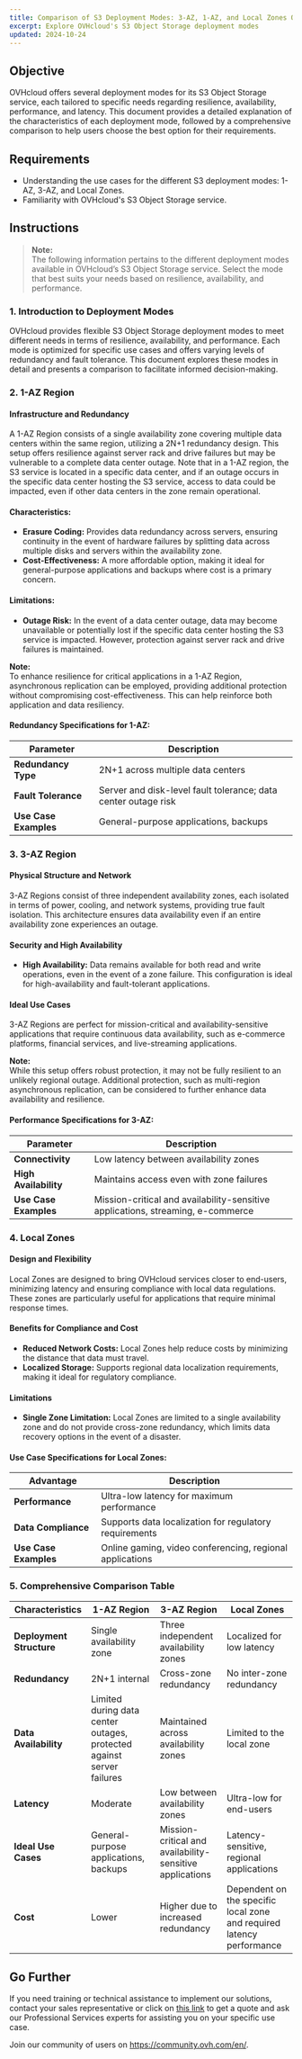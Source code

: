 ```yaml
---
title: Comparison of S3 Deployment Modes: 3-AZ, 1-AZ, and Local Zones Overview  
excerpt: Explore OVHcloud's S3 Object Storage deployment modes  
updated: 2024-10-24  
---
```


## Objective

OVHcloud offers several deployment modes for its S3 Object Storage service, each tailored to specific needs regarding resilience, availability, performance, and latency. This document provides a detailed explanation of the characteristics of each deployment mode, followed by a comprehensive comparison to help users choose the best option for their requirements.

## Requirements

- Understanding the use cases for the different S3 deployment modes: 1-AZ, 3-AZ, and Local Zones.
- Familiarity with OVHcloud's S3 Object Storage service.

## Instructions

> **Note:**  
> The following information pertains to the different deployment modes available in OVHcloud’s S3 Object Storage service. Select the mode that best suits your needs based on resilience, availability, and performance.

### 1. Introduction to Deployment Modes

OVHcloud provides flexible S3 Object Storage deployment modes to meet different needs in terms of resilience, availability, and performance. Each mode is optimized for specific use cases and offers varying levels of redundancy and fault tolerance. This document explores these modes in detail and presents a comparison to facilitate informed decision-making.

### 2. 1-AZ Region

#### Infrastructure and Redundancy

A 1-AZ Region consists of a single availability zone covering multiple data centers within the same region, utilizing a 2N+1 redundancy design. This setup offers resilience against server rack and drive failures but may be vulnerable to a complete data center outage. Note that in a 1-AZ region, the S3 service is located in a specific data center, and if an outage occurs in the specific data center hosting the S3 service, access to data could be impacted, even if other data centers in the zone remain operational.

#### Characteristics:

- **Erasure Coding:** Provides data redundancy across servers, ensuring continuity in the event of hardware failures by splitting data across multiple disks and servers within the availability zone.
- **Cost-Effectiveness:** A more affordable option, making it ideal for general-purpose applications and backups where cost is a primary concern.

#### Limitations:

- **Outage Risk:** In the event of a data center outage, data may become unavailable or potentially lost if the specific data center hosting the S3 service is impacted. However, protection against server rack and drive failures is maintained.

**Note:**  
To enhance resilience for critical applications in a 1-AZ Region, asynchronous replication can be employed, providing additional protection without compromising cost-effectiveness. This can help reinforce both application and data resiliency.

#### Redundancy Specifications for 1-AZ:

| Parameter         | Description                                                               |
|-------------------|---------------------------------------------------------------------------|
| **Redundancy Type**   | 2N+1 across multiple data centers                                         |
| **Fault Tolerance**   | Server and disk-level fault tolerance; data center outage risk            |
| **Use Case Examples** | General-purpose applications, backups                                    |

### 3. 3-AZ Region

#### Physical Structure and Network

3-AZ Regions consist of three independent availability zones, each isolated in terms of power, cooling, and network systems, providing true fault isolation. This architecture ensures data availability even if an entire availability zone experiences an outage.

#### Security and High Availability

- **High Availability:** Data remains available for both read and write operations, even in the event of a zone failure. This configuration is ideal for high-availability and fault-tolerant applications.

#### Ideal Use Cases

3-AZ Regions are perfect for mission-critical and availability-sensitive applications that require continuous data availability, such as e-commerce platforms, financial services, and live-streaming applications.

**Note:**  
While this setup offers robust protection, it may not be fully resilient to an unlikely regional outage. Additional protection, such as multi-region asynchronous replication, can be considered to further enhance data availability and resilience.

#### Performance Specifications for 3-AZ:

| Parameter         | Description                                                               |
|-------------------|---------------------------------------------------------------------------|
| **Connectivity**      | Low latency between availability zones                                    |
| **High Availability** | Maintains access even with zone failures                                  |
| **Use Case Examples** | Mission-critical and availability-sensitive applications, streaming, e-commerce |

### 4. Local Zones

#### Design and Flexibility

Local Zones are designed to bring OVHcloud services closer to end-users, minimizing latency and ensuring compliance with local data regulations. These zones are particularly useful for applications that require minimal response times.

#### Benefits for Compliance and Cost

- **Reduced Network Costs:** Local Zones help reduce costs by minimizing the distance that data must travel.
- **Localized Storage:** Supports regional data localization requirements, making it ideal for regulatory compliance.

#### Limitations

- **Single Zone Limitation:** Local Zones are limited to a single availability zone and do not provide cross-zone redundancy, which limits data recovery options in the event of a disaster.

#### Use Case Specifications for Local Zones:

| Advantage        | Description                                           |
|------------------|-------------------------------------------------------|
| **Performance**      | Ultra-low latency for maximum performance             |
| **Data Compliance**  | Supports data localization for regulatory requirements|
| **Use Case Examples**| Online gaming, video conferencing, regional applications |

### 5. Comprehensive Comparison Table

| Characteristics        | 1-AZ Region                         | 3-AZ Region                     | Local Zones                              |
|------------------------|-------------------------------------|---------------------------------|------------------------------------------|
| **Deployment Structure**    | Single availability zone            | Three independent availability zones | Localized for low latency                |
| **Redundancy**             | 2N+1 internal                       | Cross-zone redundancy            | No inter-zone redundancy                 |
| **Data Availability**      | Limited during data center outages, protected against server failures | Maintained across availability zones | Limited to the local zone                |
| **Latency**               | Moderate                            | Low between availability zones   | Ultra-low for end-users                  |
| **Ideal Use Cases**        | General-purpose applications, backups | Mission-critical and availability-sensitive applications | Latency-sensitive, regional applications |
| **Cost**                   | Lower                               | Higher due to increased redundancy | Dependent on the specific local zone and required latency performance |

## Go Further

If you need training or technical assistance to implement our solutions, contact your sales representative or click on [this link](https://www.ovhcloud.com/en-ie/professional-services/) to get a quote and ask our Professional Services experts for assisting you on your specific use case.

Join our community of users on <https://community.ovh.com/en/>.
